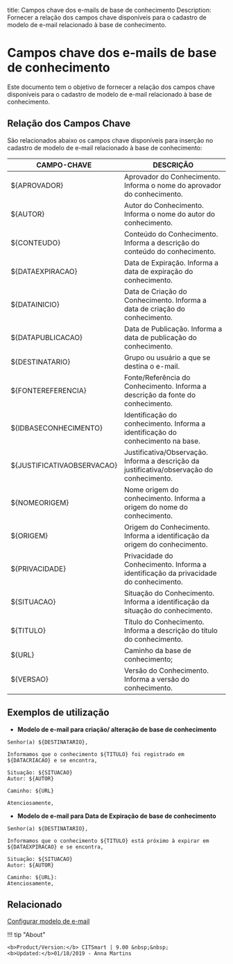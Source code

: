 title: Campos chave dos e-mails de base de conhecimento
Description: Fornecer a relação dos campos chave disponíveis para o cadastro de modelo de e-mail relacionado à base de conhecimento.
# Campos chave dos e-mails de base de conhecimento


Este documento tem o objetivo de fornecer a relação dos campos chave disponíveis
para o cadastro de modelo de e-mail relacionado à base de conhecimento.

## Relação dos Campos Chave

São relacionados abaixo os campos chave disponíveis para inserção no cadastro de
modelo de e-mail relacionado à base de conhecimento:

| CAMPO-CHAVE | DESCRIÇÃO |
|-------------|-----------|
| ${APROVADOR}	| Aprovador do Conhecimento. Informa o nome do aprovador do conhecimento. |
| ${AUTOR} | Autor do Conhecimento. Informa o nome do autor do conhecimento. |
| ${CONTEUDO} | Conteúdo do Conhecimento. Informa a descrição do conteúdo do conhecimento. |
| ${DATAEXPIRACAO} |	Data de Expiração. Informa a data de expiração do conhecimento. |
| ${DATAINICIO} |	Data de Criação do Conhecimento. Informa a data de criação do conhecimento. |
| ${DATAPUBLICACAO} |	Data de Publicação. Informa a data de publicação do conhecimento. |
| ${DESTINATARIO} |	Grupo ou usuário a que se destina o e-mail.  |
| ${FONTEREFERENCIA} |	Fonte/Referência do Conhecimento. Informa a descrição da fonte do conhecimento. |
| ${IDBASECONHECIMENTO} |	Identificação do conhecimento. Informa a identificação do conhecimento na base. |
| ${JUSTIFICATIVAOBSERVACAO} |	Justificativa/Observação. Informa a descrição da justificativa/observação do conhecimento. |
| ${NOMEORIGEM} |	Nome origem do conhecimento. Informa a origem do nome do conhecimento. |
| ${ORIGEM} |	Origem do Conhecimento. Informa a identificação da origem do conhecimento. |
| ${PRIVACIDADE} |	Privacidade do Conhecimento. Informa a identificação da privacidade do conhecimento. |
| ${SITUACAO} |	Situação do Conhecimento. Informa a identificação da situação do conhecimento. |
| ${TITULO} |	Título do Conhecimento. Informa a descrição do título do conhecimento. |
| ${URL} |	Caminho da base de conhecimento; |
| ${VERSAO} |	Versão do Conhecimento. Informa a versão do conhecimento. |

## Exemplos de utilização

- **Modelo de e-mail para criação/ alteração de base de conhecimento**

```
Senhor(a) ${DESTINATARIO},

Informamos que o conhecimento ${TITULO} foi registrado em ${DATACRIACAO} e se encontra,

Situação: ${SITUACAO}
Autor: ${AUTOR}

Caminho: ${URL}

Atenciosamente,
```

- **Modelo de e-mail para Data de Expiração de base de conhecimento**

```
Senhor(a) ${DESTINATARIO},

Informamos que o conhecimento ${TITULO} está próximo à expirar em ${DATAEXPIRACAO} e se encontra,

Situação: ${SITUACAO}
Autor: ${AUTOR}

Caminho: ${URL}:
Atenciosamente,
```

## Relacionado

[Configurar modelo de e-mail][1]

!!! tip "About"

    <b>Product/Version:</b> CITSmart | 9.00 &nbsp;&nbsp;
    <b>Updated:</b>01/18/2019 - Anna Martins

[1]:/pt-br/citsmart-platform-9/platform-administration/email-settings/email-templates-configure-email-template.html